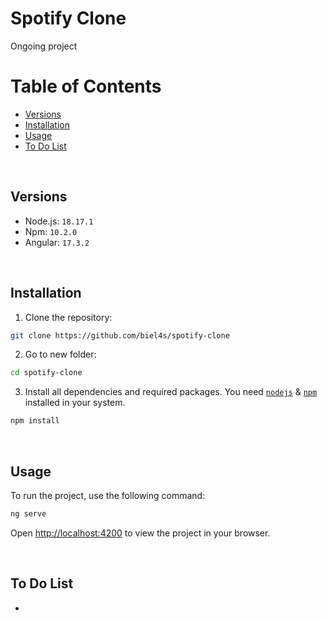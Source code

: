 # Spotify Clone

Ongoing project 

# Table of Contents

- [Versions](#versions)
- [Installation](#installation)
- [Usage](#usage)
- [To Do List](#to-do-list)

&nbsp;

## Versions

- Node.js: ```18.17.1```
- Npm: ```10.2.0```
- Angular: ```17.3.2```

&nbsp;

## Installation

1. Clone the repository:

```bash 
git clone https://github.com/biel4s/spotify-clone
```

2. Go to new folder:

```bash 
cd spotify-clone
```

3. Install all dependencies and required packages. You need [`nodejs`](https://nodejs.org/en/) & [`npm`](https://www.npmjs.com/) installed in your system.

```bash
npm install
```

&nbsp;

## Usage

To run the project, use the following command:

```bash
ng serve
```

Open [http://localhost:4200](http://localhost:4200) to view the project in your browser.

&nbsp;

## To Do List

- 
